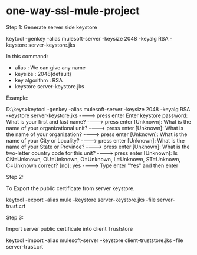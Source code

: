 # one-way-ssl-mule-project

Step 1: Generate server side keystore

keytool -genkey -alias mulesoft-server -keysize 2048 -keyalg RSA -keystore server-keystore.jks

In this command:
- alias : We can give any name
- keysize : 2048(default)
- key algorithm : RSA
- keystore server-keystore.jks

Example: 

D:\keys>keytool -genkey -alias mulesoft-server -keysize 2048 -keyalg RSA -keystore server-keystore.jks ----> press enter
Enter keystore password:
What is your first and last name? ----> press enter
  [Unknown]:
What is the name of your organizational unit? ----> press enter
  [Unknown]:
What is the name of your organization? ----> press enter
  [Unknown]:
What is the name of your City or Locality? ----> press enter
  [Unknown]:
What is the name of your State or Province? ----> press enter
  [Unknown]:
What is the two-letter country code for this unit? ----> press enter
  [Unknown]:
Is CN=Unknown, OU=Unknown, O=Unknown, L=Unknown, ST=Unknown, C=Unknown correct?
  [no]:  yes ----> Type enter "Yes" and then enter

Step 2:

To Export the public certificate from server keystore.

keytool -export -alias mule -keystore server-keystore.jks -file server-trust.crt

Step 3: 

Import server public certificate into client Truststore

keytool -import -alias mulesoft-server -keystore client-truststore.jks -file server-trust.crt

  
